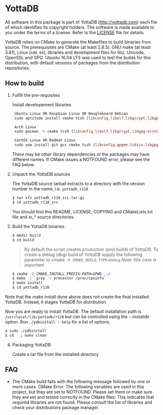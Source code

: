 # YottaDB

All software in this package is part of YottaDB (http://yottadb.com) each
file of which identifies its copyright holders. The software is made available
to you under the terms of a license. Refer to the [LICENSE](LICENSE) file for details.

YottaDB relies on CMake to generate the Makefiles to build binaries from source.
The prerequisites are CMake (at least 2.8.5), GNU make (at least 3.81), Linux
(`x86_64`), libraries and development files for libz, Unicode, OpenSSL and GPG.
Ubuntu 16.04 LTS was used to test the builds for this distribution, with default
versions of packages from the distribution repositories.

## How to build

1. Fulfill the pre-requisites

   Install developement libraries

   ```sh
    Ubuntu Linux OR Raspbian Linux OR Beagleboard Debian
	sudo aptitude install cmake tcsh {libconfig,libelf,libgcrypt,libgpg-error,libgpgme11,libicu,libncurses,libssl,zlib1g}-dev

    Arch Linux
	sudo pacman -S cmake tcsh {libconfig,libelf,libgcrypt,libgpg-error,gpgme,icu,ncurses,openssl,zlib}

    CentOS Linux OR RedHat Linux
	sudo yum install git gcc cmake tcsh {libconfig,gpgme,libicu,libgpg-error,libgcrypt,ncurses,openssl,zlib,elfutils-libelf}-devel
   ```

   There may be other library dependencies or the packages may have different names.
   If CMake issues a NOTFOUND error, please see the FAQ below.

2. Unpack the YottaDB sources

   The YottaDB source tarball extracts to a directory with the version number in the name, i.e. ```yottadb_r110```

   ```sh
   $ tar xfz yottadb_r110_src.tar.gz
   $ cd yottadb_r110_src
   ```

   You should find this README, LICENSE, COPYING and CMakeLists.txt file and sr_* source directories.

3. Build the YottaDB binaries

   ```sh
   $ mkdir build
   $ cd build
   ```

   > By default the script creates production (pro) builds of YottaDB. To create
   > a debug (dbg) build of YottaDB supply the following parameter to cmake
   >     ```-D CMAKE_BUILD_TYPE=Debug```	*Note: title case is important*
   >

   ```sh
   $ cmake -D CMAKE_INSTALL_PREFIX:PATH=$PWD ../
   $ make -j `grep -c processor /proc/cpuinfo`
   $ make install
   $ cd yottadb_r110
   ```

  Note that the make install done above does not create the final installed YottaDB.
  Instead, it stages YottaDB for distribution.

  Now you are ready to install YottaDB. The default installation path is ```/usr/local/lib/yottadb/r110```
  but can be controlled using the --installdir option. Run ```./ydbinstall --help``` for a list of options.

  ```sh
  $ sudo ./ydbinstall
  $ cd - ; make clean
  ```

4. Packaging YottaDB

   Create a tar file from the installed directory

## FAQ
- The CMake build fails with the following message followed by one or more cases.
	CMake Error: The following variables are used in this project, but they are set to NOTFOUND.
	Please set them or make sure they are set and tested correctly in the CMake files:
  This indicates that required libraries are not found. Please consult the list
  of libraries and check your distributions package manager.

